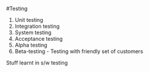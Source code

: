 #Testing

1. Unit testing
2. Integration testing
3. System testing
4. Acceptance testing
5. Alpha testing
6. Beta-testing - Testing with friendly set of customers

Stuff learnt in s/w testing
